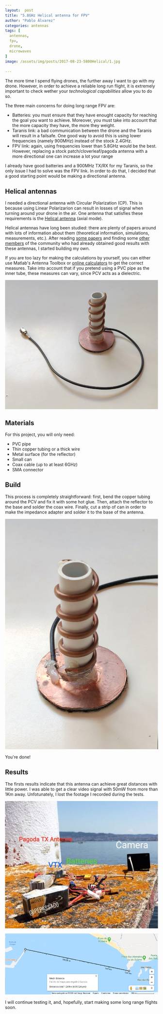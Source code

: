 ```yaml
---
layout:  post
title: "5.8GHz Helical antenna for FPV"
author: "Pablo Álvarez"
categories: antennas
tags: [
  antennas,
  fpv,
  drone,
  microwaves
]
image: /assets/img/posts/2017-08-23-5800Helical/1.jpg

---
```


The more time I spend flying drones, the further away I want to go with my drone. However, in order to achieve a reliable long run flight, it is extremely important to check wether your *technological capabilities* allow you to do so.

The three main concerns for doing long range FPV are:

- Batteries: you must ensure that they have enought capacity for reaching the goal you want to achieve. Moreover, you must take into account that the more capacity they have, the more they weight.
- Taranis link: a bad communication  between the drone and the Taranis will result in a failsafe. One good way to avoid this is using lower frequencies (namely 900MHz) instead of the stock 2.4GHz.
- FPV link: again, using frequencies lower than 5.8GHz would be the best. However, replacing a stock patch/cloverleaf/pagoda antenna with a more directional one can increase a lot your range

I already have good batteries and a 900MHz TX/RX for my Taranis, so the only issue I had to solve was the FPV link. In order to do that, I decided that a good starting point would be making a directional antenna.

## Helical antennas

I needed a directional antenna with Circular Polarization (CP). This is because using Linear Polarizarion can result in losses of signal when turning around your drone in the air. One antenna that satisfies these requirements is the [Helical antenna](https://en.wikipedia.org/wiki/Helical_antenna) (axial mode).

Helical antennas have long been studied: there are plenty of papers around with lots of information about them (theoretical information, simulations, measurements, etc.). After reading [some papers](http://pwp.gatech.edu/ece-alenka/wp-content/uploads/sites/463/2015/06/Helix_EuCAP_07.pdf) and finding some [other members](https://www.rcgroups.com/forums/showthread.php?1377791-Circularly-Polarized-Helical-antenna-7-5-13-dbi-New-Wave-Trap-match%21) of the community who had already obtained good results with these antennas, I started building my own.

If you are too lazy for making the calculations by yourself, you can either use Matlab's Antenna Toolbox or [online calculators](http://jcoppens.com/ant/helix/calc.en.php) to get the correct measures. Take into account that if you pretend using a PVC pipe as the inner tube, these measures can
vary, since PCV acts as a dielectric.

![Helical 1](/assets/img/posts/2017-08-23-5800Helical/3.jpg)

## Materials

For this project, you will only need:

- PVC pipe
- Thin copper tubing or a thick wire
- Metal surface (for the reflector)
- Small can
- Coax cable (up to at least 6GHz)
- SMA connector

## Build

This process is completely straightforward: first, bend the copper tubing around the PCV and fix it with some hot glue. Then, attach the reflector to the base and solder the coax wire. Finally, cut a strip of can in order to make the impedance adapter and solder it to the base of the antenna. 

![Helical 1](/assets/img/posts/2017-08-23-5800Helical/2.jpg)

You're done!

## Results

The firsts results indicate that this antenna can achieve great distances with little power. I was able to get a clear video signal with 50mW from more than 1Km away. Unfotunately, I lost the footage I recorded during the tests.

![Transmitter](/assets/img/posts/2017-08-23-5800Helical/5.jpg)

![Distance](/assets/img/posts/2017-08-23-5800Helical/4.png)

I will continue testing it, and, hopefully, start making some long range flights soon.

